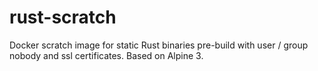 # rust-scratch

Docker scratch image for static Rust binaries pre-build with user / group nobody and ssl certificates. Based on Alpine 3.

